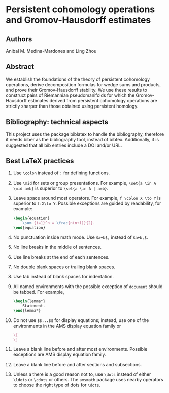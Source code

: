 # Persistent cohomology operations and Gromov-Hausdorff estimates

## Authors
Anibal M. Medina-Mardones and Ling Zhou

## Abstract

We establish the foundations of the theory of persistent cohomology operations, derive decomposition formulas for wedge sums and products, and prove their Gromov-Hausdorff stability. We use these results to construct pairs of Riemannian pseudomanifolds for which the Gromov-Hausdorff estimates derived from persistent cohomology operations are strictly sharper than those obtained using persistent homology.

## Bibliography: technical aspects 
This project uses the package biblatex to handle the bibliography, therefore it needs biber as the bibliography tool, instead of bibtex. Additionally, it is suggested that all bib entries include a DOI and/or URL. 

## Best LaTeX practices

1. Use `\colon` instead of `:` for defining functions.

2. Use `\mid` for sets or group presentations. For example, `\set{a \in A \mid a=b}` is superior to `\set{a \in A | a=b}`.

3. Leave space around most operators. For example, `f \colon X \to Y` is superior to `f:X\to Y`. Possible exceptions are guided by readability, for example:

   ```latex
   \begin{equation}
       \sum_{i=1}^n = \frac{n(n+1)}{2}.
   \end{equation}
   ```

4. No punctuation inside math mode. Use `$a+b$,` instead of `$a+b,$`.

5. No line breaks in the middle of sentences.

6. Use line breaks at the end of each sentences.

7. No double blank spaces or trailing blank spaces.

8. Use tab instead of blank spaces for indentation.

9. All named environments with the possible exception of `document` should be tabbed. For example,

   ```latex
   \begin{lemma*}
       Statement.
   \end{lemma*}
   ```

10. Do not use `$$...$$` for display equations; instead, use one of the environments in the AMS display equation family or

    ```latex
    \[
    \]
    ```

11. Leave a blank line before and after most environments. Possible exceptions are AMS display equation family.

12. Leave a blank line before and after sections and subsections.

13. Unless a there is a good reason not to, use `\dots` instead of either `\ldots` or `\cdots` or others. The `amsmath` package uses nearby operators to choose the right type of dots for `\dots`.